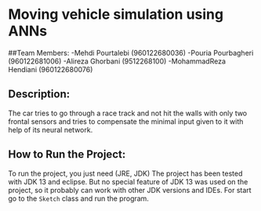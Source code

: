 # Moving vehicle simulation using ANNs

 ##Team Members:
 -Mehdi Pourtalebi (960122680036)
 -Pouria Pourbagheri (960122681006)
 -Alireza Ghorbani (9512268100)
 -MohammadReza Hendiani (960122680076)

## Description:
The car tries to go through a race track and not hit the walls with only two frontal sensors and tries to compensate the minimal input given to it with help of its neural network.

## How to Run the Project:
To run the project, you just need (JRE, JDK)
The project has been tested with JDK 13 and eclipse. But no special feature of JDK 13 was used on the project, so it probably can work with other JDK versions and IDEs.
For start go to the `Sketch` class and run the program.